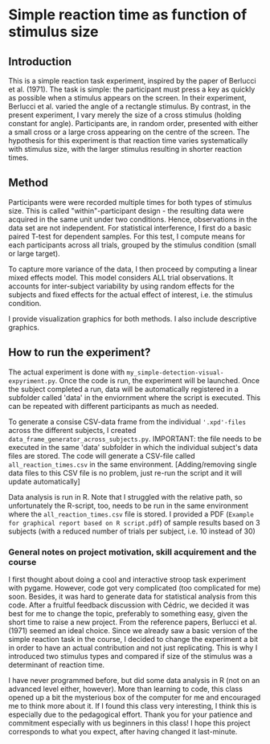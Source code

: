 # Simple reaction time as function of stimulus size

## Introduction

This is a simple reaction task experiment, inspired by the paper of Berlucci et al. (1971). The task is simple: the participant must press a key as quickly as possible when a stimulus appears on the screen. In their experiment, Berlucci et al. varied the angle of a rectangle stimulus. By contrast, in the present experiment, I vary merely the size of a cross stimulus (holding constant for angle). Participants are, in random order, presented with either a small cross or a large cross appearing on the centre of the screen. The hypothesis for this experiment is that reaction time varies systematically with stimulus size, with the larger stimulus resulting in shorter reaction times. 

## Method 

Participants were were recorded multiple times for both types of stimulus size. This is called "within"-participant design - the resulting data were acquired in the same unit under two conditions. Hence, observations in the data set are not independent. For statistical interference, I first do a basic paired T-test for dependent samples. For this test, I compute means for each participants across all trials, grouped by the stimulus condition (small or large target). 

To capture more variance of the data, I then proceed by computing a linear mixed effects model. This model considers ALL trial observations. It accounts for inter-subject variability by using random effects for the subjects and fixed effects for the actual effect of interest, i.e. the stimulus condition. 

I provide visualization graphics for both methods. I also include descriptive graphics. 

## How to run the experiment?

The actual experiment is done with `my_simple-detection-visual-expyriment.py`. Once the code is run, the experiment will be launched. Once the subject completed a run, data will be automatically registered in a subfolder called 'data' in the enviornment where the script is executed. This can be repeated with different participants as much as needed. 

To generate a consise CSV-data frame from the individual `'.xpd'-files` across the different subjects, I created `data_frame_generator_across_subjects.py`. IMPORTANT: the file needs to be executed in the same 'data' subfolder in which the individual subject's data files are stored. The code will generate a CSV-file called `all_reaction_times.csv` in the same environment. [Adding/removing single data files to this CSV file is no problem, just re-run the script and it will update automatically]

Data analysis is run in R. Note that I struggled with the relative path, so unfortunately the R-script, too, needs to be run in the same environment where the `all_reaction_times.csv` file is stored. I provided a PDF (`Example for graphical report based on R script.pdf`) of sample results based on 3 subjects (with a reduced number of trials per subject, i.e. 10 instead of 30)

### General notes on project motivation, skill acquirement and the course

I first thought about doing a cool and interactive stroop task experiment with pygame. However, code got very complicated (too complicated for me) soon. Besides, it was hard to generate data for statistical analysis from this code. After a fruitful feedback discussion with Cédric, we decided it was best for me to change the topic, preferably to something easy, given the short time to raise a new project. From the reference papers, Berlucci et al. (1971) seemed an ideal choice. Since we already saw a basic version of the simple reaction task in the course, I decided to change the experiment a bit in order to have an actual contribution and not just replicating. This is why I introduced two stimulus types and compared if size of the stimulus was a determinant of reaction time.

I have never programmed before, but did some data analysis in R (not on an advanced level either, however). More than learning to code, this class opened up a bit the mysterious box of the computer for me and encouraged me to think more about it. If I found this class very interesting, I think this is especially due to the pedagogical effort. Thank you for your patience and commitment especially with us beginners in this class! I hope this project corresponds to what you expect, after having changed it last-minute. 